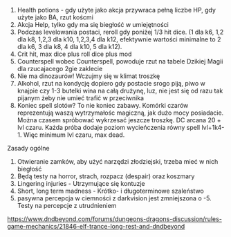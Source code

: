 1. Health potions - gdy użyte jako akcja przywraca pełną liczbe HP, gdy użyte jako BA, rzut koścmi
2. Akcja Help, tylko gdy ma się biegłość w umiejętności
3. Podczas levelowania postaci, reroll gdy poniżej 1/3 hit dice. (1 dla k6, 1,2 dla k8, 1,2,3 dla k10, 1,2,3,4 dla k12, efektywnie wartości minimalne to 2 dla k6, 3 dla k8, 4 dla k10, 5 dla k12).
4. Crit hit, max dice plus roll dice plus mod
5.  Counterspell wobec Counterspell, powoduje rzut na tabele Dzikiej Magii dla rzucajacego 2gie zaklecie
6. Nie ma dinozaurów! Wczujmy się w klimat troszkę
7. Alkohol, rzut na kondycję dopiero gdy postacie srogo piją, piwo w knajpie czy 1-3 butelki wina na całą drużynę, luz, nie jest się od razu tak pijanym żeby nie umieć trafić w przeciwnika
8. Koniec spell slotów? To nie koniec zabawy. Komórki czarów reprezentują waszą wytrzymałośc magiczną, jak dużo mocy posiadacie. Można czasem spróbować wykrzesać jeszcze troszkę.
    DC arcana 20 + lvl czaru.  Każda próba dodaje poziom wycieńczenia równy spell lvl+1k4-1. Więc minimum lvl czaru, max dead.

Zasady ogólne
1. Otwieranie zamków, aby użyć narzędzi złodziejski, trzeba mieć w nich biegłość
2. Będą testy na horror, strach, rozpacz (despair)  oraz koszmary
3. Lingering injuries - Utrzymujące się kontuzje
4. Short, long term madness - Krótko- i długoterminowe szaleństwo
5. pasywna percepcja w ciemności z darkvision jest zmniejszona o -5. Testy na percepcje z utrudnieniem

https://www.dndbeyond.com/forums/dungeons-dragons-discussion/rules-game-mechanics/21846-elf-trance-long-rest-and-dndbeyond

